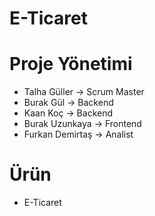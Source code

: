 # E-Ticaret

# Proje Yönetimi

- Talha Güller -> Scrum Master
- Burak Gül -> Backend
- Kaan Koç -> Backend
- Burak Uzunkaya -> Frontend
- Furkan Demirtaş -> Analist


# Ürün

- E-Ticaret

